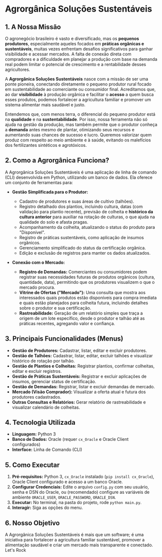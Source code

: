 # Agrorgânica Soluções Sustentáveis

## 1. A Nossa Missão

O agronegócio brasileiro é vasto e diversificado, mas os **pequenos produtores**, especialmente aqueles focados em **práticas orgânicas e sustentáveis**, muitas vezes enfrentam desafios significativos para ganhar visibilidade e acessar mercados. A falta de conexão direta com compradores e a dificuldade em planejar a produção com base na demanda real podem limitar o potencial de crescimento e a rentabilidade desses agricultores.

A **Agrorgânica Soluções Sustentáveis** nasce com a missão de ser uma ponte pioneira, conectando diretamente o pequeno produtor rural focado em sustentabilidade ao comerciante ou consumidor final. Acreditamos que, ao dar **visibilidade** à produção orgânica e facilitar o **acesso** a quem busca esses produtos, podemos fortalecer a agricultura familiar e promover um sistema alimentar mais saudável e justo.

Entendemos que, com menos terra, o diferencial do pequeno produtor está na **qualidade** e na **sustentabilidade**. Por isso, nossa ferramenta não só ajuda na gestão da produção, mas também permite que o produtor conheça a **demanda** antes mesmo de plantar, otimizando seus recursos e aumentando suas chances de sucesso e lucro. Queremos valorizar quem produz com respeito ao meio ambiente e à saúde, evitando os malefícios dos fertilizantes sintéticos e agrotóxicos.

## 2. Como a Agrorgânica Funciona?

A Agrorgânica Soluções Sustentáveis é uma aplicação de linha de comando (CLI) desenvolvida em Python, utilizando um banco de dados. Ela oferece um conjunto de ferramentas para:

* **Gestão Simplificada para o Produtor:**
    * Cadastro de produtores e suas áreas de cultivo (talhões).
    * Registro detalhado dos plantios, incluindo cultura, datas (com validação para plantio recente), previsão de colheita e **histórico da cultura anterior** para auxiliar na rotação de culturas, o que ajuda na qualidade do solo e afasta pragas.
    * Acompanhamento da colheita, atualizando o status do produto para "Disponível".
    * Registro de práticas sustentáveis, como aplicação de insumos orgânicos.
    * Gerenciamento simplificado do status da certificação orgânica.
    * Edição e exclusão de registros para manter os dados atualizados.

* **Conexão com o Mercado:**
    * **Registro de Demandas:** Comerciantes ou consumidores podem registrar suas necessidades futuras de produtos orgânicos (cultura, quantidade, data), permitindo que os produtores visualizem o que o mercado procura.
    * **Vitrine de Ofertas ("Mercado"):** Uma consulta que mostra aos interessados quais produtos estão disponíveis para compra imediata e quais estão planejados para colheita futura, incluindo detalhes sobre o produtor e sua certificação.
    * **Rastreabilidade:** Geração de um relatório simples que traça a origem de um lote específico, desde o produtor e talhão até as práticas recentes, agregando valor e confiança.

## 3. Principais Funcionalidades (Menus)

* **Gestão de Produtores:** Cadastrar, listar, editar e excluir produtores.
* **Gestão de Talhões:** Cadastrar, listar, editar, excluir talhões e visualizar histórico de rotação por talhão.
* **Gestão de Plantios e Colheitas:** Registrar plantios, confirmar colheitas, editar e excluir registros.
* **Gestão de Práticas Sustentáveis:** Registrar e excluir aplicações de insumos, gerenciar status de certificação.
* **Gestão de Demandas:** Registrar, listar e excluir demandas de mercado.
* **Mercado (Visão Comprador):** Visualizar a oferta atual e futura dos produtores cadastrados.
* **Outras Consultas e Relatórios:** Gerar relatório de rastreabilidade e visualizar calendário de colheitas.

## 4. Tecnologia Utilizada

* **Linguagem:** Python 3
* **Banco de Dados:** Oracle (requer `cx_Oracle` e Oracle Client configurados)
* **Interface:** Linha de Comando (CLI)

## 5. Como Executar

1.  **Pré-requisitos:** Python 3, `cx_Oracle` instalado (`pip install cx_Oracle`), Oracle Client configurado e acesso a um banco Oracle.
2.  **Configurar Credenciais:** Edite o arquivo `config.py` com seu usuário, senha e DSN do Oracle, ou (recomendado) configure as variáveis de ambiente `ORACLE_USER`, `ORACLE_PASSWORD`, `ORACLE_DSN`.
3.  **Executar:** No terminal, na pasta do projeto, rode `python main.py`.
4.  **Interagir:** Siga as opções do menu.

## 6. Nosso Objetivo

A Agrorgânica Soluções Sustentáveis é mais que um software; é uma iniciativa para fortalecer a agricultura familiar sustentável, promover a alimentação saudável e criar um mercado mais transparente e conectado.
Let's Rock

